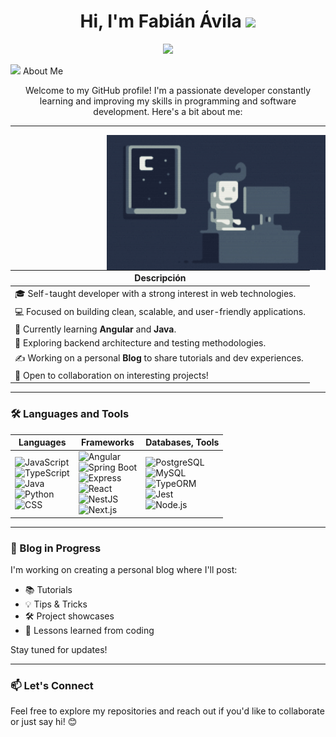 <h1 align="center">
  <b>Hi, I'm Fabián Ávila</b>
  <img src="https://media.giphy.com/media/hvRJCLFzcasrR4ia7z/giphy.gif" width="35">
</h1>
<p align="center">
  <img src="https://readme-typing-svg.herokuapp.com?font=Fira+Code&duration=3000&pause=1000&color=00ADB5&center=true&vCenter=true&width=500&lines=Passionate+Developer+%F0%9F%94%A5;Always+learning+something+new+%F0%9F%93%9A;Open+to+collaborations+%F0%9F%92%BB;Lover+of+clean+code+%E2%9C%A8"/>
</p>

<picture><img src="https://github.com/7oSkaaa/7oSkaaa/blob/main/Images/about_me.gif?raw=true" width=50px></picture> About Me

<p align="center" >Welcome to my GitHub profile! I'm a passionate developer constantly learning and improving my skills in programming and software development. Here's a bit about me:
</p>

---

<img  align="right" src="https://raw.githubusercontent.com/AVS1508/AVS1508/master/assets/Night-Coding.gif" width="350"/>


| Descripción                                                       |
|-------------------------------------------------------------------|
| 🎓 Self-taught developer with a strong interest in web technologies. |
| 💻 Focused on building clean, scalable, and user-friendly applications. |
| 🌱 Currently learning **Angular** and **Java**.                   |
| 📖 Exploring backend architecture and testing methodologies.      |
| ✍️ Working on a personal **Blog** to share tutorials and dev experiences. |
| 🤝 Open to collaboration on interesting projects!                 |


---

### 🛠️ Languages and Tools

| **Languages** | **Frameworks** | **Databases, Tools** |
|--------------|-----------------------------|-----------------------------|
|![JavaScript](https://img.shields.io/badge/JavaScript-F7DF1E?logo=javascript&logoColor=black) <br>![TypeScript](https://img.shields.io/badge/TypeScript-3178C6?logo=typescript&logoColor=white) <br>![Java](https://img.shields.io/badge/Java-ED8B00?logo=java&logoColor=white) <br>![Python](https://img.shields.io/badge/Python-3776AB?logo=python&logoColor=white) <br>![CSS](https://img.shields.io/badge/Pure%20CSS-2965f1?logo=css3&logoColor=white) |![Angular](https://img.shields.io/badge/Angular-DD0031?logo=angular&logoColor=white) <br>![Spring Boot](https://img.shields.io/badge/Spring%20Boot-6DB33F?logo=springboot&logoColor=white) <br>![Express](https://img.shields.io/badge/Express.js-000000?logo=express&logoColor=white) <br>![React](https://img.shields.io/badge/React-61DAFB?logo=react&logoColor=black) <br>![NestJS](https://img.shields.io/badge/NestJS-E0234E?logo=nestjs&logoColor=white) <br>![Next.js](https://img.shields.io/badge/Next.js-000000?logo=next.js&logoColor=white) |![PostgreSQL](https://img.shields.io/badge/PostgreSQL-4169E1?logo=postgresql&logoColor=white) <br>![MySQL](https://img.shields.io/badge/MySQL-4479A1?logo=mysql&logoColor=white) <br>![TypeORM](https://img.shields.io/badge/TypeORM-FF4785?logo=typeorm&logoColor=white) <br>![Jest](https://img.shields.io/badge/Jest-C21325?logo=jest&logoColor=white) <br>![Node.js](https://img.shields.io/badge/Node.js-339933?logo=node.js&logoColor=white) |

---

### 📝 Blog in Progress

I'm working on creating a personal blog where I'll post:

- 📚 Tutorials
- 💡 Tips & Tricks
- 🛠️ Project showcases
- 🧠 Lessons learned from coding

Stay tuned for updates!

---

### 📫 Let's Connect

Feel free to explore my repositories and reach out if you'd like to collaborate or just say hi! 😊
